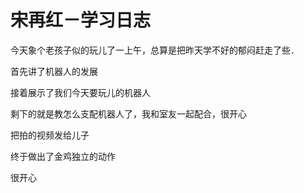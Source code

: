 # 宋再红－学习日志

今天象个老孩子似的玩儿了一上午，总算是把昨天学不好的郁闷赶走了些．

首先讲了机器人的发展

接着展示了我们今天要玩儿的机器人

剩下的就是教怎么支配机器人了，我和室友一起配合，很开心

把拍的视频发给儿子

终于做出了金鸡独立的动作

很开心